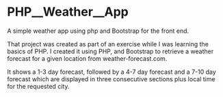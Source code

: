 # PHP__Weather__App
A simple weather app using php and Bootstrap for the front end.

That project was created as part of an exercise while I was learning the basics of PHP. 
I created it using PHP, and Bootstrap to retrieve a weather forecast for a given location from weather-forecast.com. 

It shows a 1-3 day forecast, followed by a 4-7 day forecast and a 7-10 day forecast
which are displayed in three consecutive sections plus local time for the requested city.
